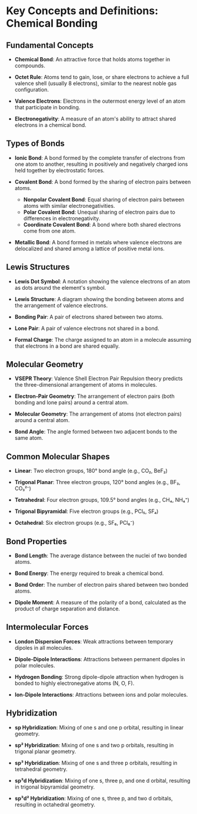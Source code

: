 # Key Concepts and Definitions: **Chemical Bonding**

## Fundamental Concepts

- **Chemical Bond**: An attractive force that holds atoms together in compounds.

- **Octet Rule**: Atoms tend to gain, lose, or share electrons to achieve a full valence shell (usually 8 electrons), similar to the nearest noble gas configuration.

- **Valence Electrons**: Electrons in the outermost energy level of an atom that participate in bonding.

- **Electronegativity**: A measure of an atom's ability to attract shared electrons in a chemical bond.

## Types of Bonds

- **Ionic Bond**: A bond formed by the complete transfer of electrons from one atom to another, resulting in positively and negatively charged ions held together by electrostatic forces.

- **Covalent Bond**: A bond formed by the sharing of electron pairs between atoms.
  - **Nonpolar Covalent Bond**: Equal sharing of electron pairs between atoms with similar electronegativities.
  - **Polar Covalent Bond**: Unequal sharing of electron pairs due to differences in electronegativity.
  - **Coordinate Covalent Bond**: A bond where both shared electrons come from one atom.

- **Metallic Bond**: A bond formed in metals where valence electrons are delocalized and shared among a lattice of positive metal ions.

## Lewis Structures

- **Lewis Dot Symbol**: A notation showing the valence electrons of an atom as dots around the element's symbol.

- **Lewis Structure**: A diagram showing the bonding between atoms and the arrangement of valence electrons.

- **Bonding Pair**: A pair of electrons shared between two atoms.

- **Lone Pair**: A pair of valence electrons not shared in a bond.

- **Formal Charge**: The charge assigned to an atom in a molecule assuming that electrons in a bond are shared equally.

## Molecular Geometry

- **VSEPR Theory**: Valence Shell Electron Pair Repulsion theory predicts the three-dimensional arrangement of atoms in molecules.

- **Electron-Pair Geometry**: The arrangement of electron pairs (both bonding and lone pairs) around a central atom.

- **Molecular Geometry**: The arrangement of atoms (not electron pairs) around a central atom.

- **Bond Angle**: The angle formed between two adjacent bonds to the same atom.

## Common Molecular Shapes

- **Linear**: Two electron groups, 180° bond angle (e.g., CO₂, BeF₂)

- **Trigonal Planar**: Three electron groups, 120° bond angles (e.g., BF₃, CO₃²⁻)

- **Tetrahedral**: Four electron groups, 109.5° bond angles (e.g., CH₄, NH₄⁺)

- **Trigonal Bipyramidal**: Five electron groups (e.g., PCl₅, SF₄)

- **Octahedral**: Six electron groups (e.g., SF₆, PCl₆⁻)

## Bond Properties

- **Bond Length**: The average distance between the nuclei of two bonded atoms.

- **Bond Energy**: The energy required to break a chemical bond.

- **Bond Order**: The number of electron pairs shared between two bonded atoms.

- **Dipole Moment**: A measure of the polarity of a bond, calculated as the product of charge separation and distance.

## Intermolecular Forces

- **London Dispersion Forces**: Weak attractions between temporary dipoles in all molecules.

- **Dipole-Dipole Interactions**: Attractions between permanent dipoles in polar molecules.

- **Hydrogen Bonding**: Strong dipole-dipole attraction when hydrogen is bonded to highly electronegative atoms (N, O, F).

- **Ion-Dipole Interactions**: Attractions between ions and polar molecules.

## Hybridization

- **sp Hybridization**: Mixing of one s and one p orbital, resulting in linear geometry.

- **sp² Hybridization**: Mixing of one s and two p orbitals, resulting in trigonal planar geometry.

- **sp³ Hybridization**: Mixing of one s and three p orbitals, resulting in tetrahedral geometry.

- **sp³d Hybridization**: Mixing of one s, three p, and one d orbital, resulting in trigonal bipyramidal geometry.

- **sp³d² Hybridization**: Mixing of one s, three p, and two d orbitals, resulting in octahedral geometry.
